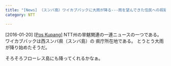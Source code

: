 ```yaml
---
title: "[News] （スンバ島）ワイカブバックに大雨が降る---雨を望んできた住民への祝福だ "
category: NTT

---
```


[2016-01-20] [[Pos Kupang]](http://bit.ly/1PgnCNb)  NTT州の旱魃関連の一連ニュースの一つである。
ワイカブバックは西スンバ県（スンバ島）の
県庁所在地である。
とうとう大雨が降り始めたそうだ。

 そろそろフローレス島にも降ってくれるかなぁ。

